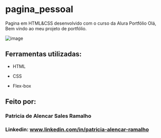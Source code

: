 # pagina_pessoal
Pagina em HTML&amp;CSS desenvolvido com o curso da Alura
 Portfólio Olá, Bem vindo ao meu projeto de portfólio.

![image](https://user-images.githubusercontent.com/77756047/211304452-220fedf0-f91b-490f-8a65-a60ce860bc5c.png)

## Ferramentas utilizadas:

* HTML

* CSS

* Flex-box

## Feito por:

### Patricia de Alencar Sales Ramalho

### Linkedin: www.linkedin.com/in/patricia-alencar-ramalho
